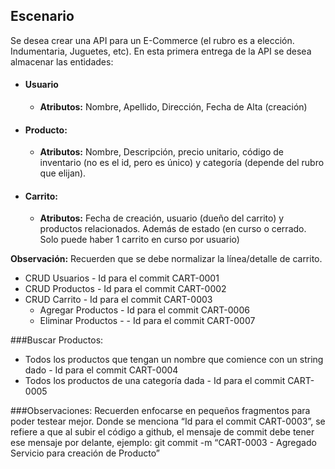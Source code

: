 ## Escenario
Se desea crear una API para un E-Commerce (el rubro es a elección. Indumentaria, Juguetes, etc). En esta primera entrega de la API se desea 
almacenar las entidades:


 * #### Usuario
    * **Atributos:** Nombre, Apellido, Dirección, Fecha de Alta (creación)
 * #### Producto:
    * **Atributos:**  Nombre, Descripción, precio unitario, código de inventario (no es el id, pero es único) y categoría (depende del rubro que elijan).
 * #### Carrito:
    * **Atributos:** Fecha de creación, usuario (dueño del carrito) y productos relacionados. Además de estado (en curso o cerrado. Solo puede haber 1 carrito en curso por usuario)

**Observación:** Recuerden que se debe normalizar la línea/detalle de carrito.

* CRUD Usuarios - Id para el commit CART-0001
* CRUD Productos - Id para el commit CART-0002
* CRUD Carrito - Id para el commit CART-0003
  - Agregar Productos - Id para el commit CART-0006
  - Eliminar Productos - - Id para el commit CART-0007

###Buscar Productos:
- Todos los productos que tengan un nombre que comience con un string dado - Id para el commit CART-0004
- Todos los productos de una categoría dada - Id para el commit CART-0005

###Observaciones:
Recuerden enfocarse en pequeños fragmentos para poder testear mejor.
Donde se menciona “Id para el commit CART-0003”, se refiere a que al subir el código a github, el mensaje de commit debe tener ese mensaje por delante, ejemplo:
git commit -m “CART-0003 - Agregado Servicio para creación de Producto”

